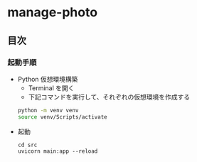 # manage-photo

## 目次


### 起動手順
- Python 仮想環境構築
  - Terminal を開く
  - 下記コマンドを実行して、それぞれの仮想環境を作成する
  ```bash
  python -m venv venv 
  source venv/Scripts/activate
  ```
- 起動
  ```
  cd src
  uvicorn main:app --reload
  ```
